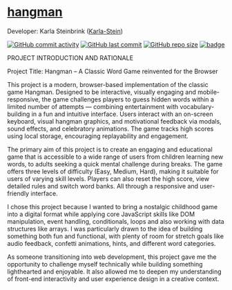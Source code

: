 
# [hangman](https://karla-stein.github.io/hangman)

Developer: Karla Steinbrink ([Karla-Stein](https://www.github.com/Karla-Stein))

[![GitHub commit activity](https://img.shields.io/github/commit-activity/t/Karla-Stein/hangman)](https://www.github.com/Karla-Stein/hangman/commits/main)
[![GitHub last commit](https://img.shields.io/github/last-commit/Karla-Stein/hangman)](https://www.github.com/Karla-Stein/hangman/commits/main)
[![GitHub repo size](https://img.shields.io/github/repo-size/Karla-Stein/hangman)](https://www.github.com/Karla-Stein/hangman)
[![badge](https://img.shields.io/badge/deployment-GitHub_Pages-purple)](https://karla-stein.github.io/hangman)

PROJECT INTRODUCTION AND RATIONALE 

Project Title: Hangman – A Classic Word Game reinvented for the Browser

This project is a modern, browser-based implementation of the classic game Hangman. Designed to be interactive, visually engaging and mobile-responsive, the game challenges players to guess hidden words within a limited number of attempts — combining entertainment with vocabulary-building in a fun and intuitive interface. Users interact with an on-screen keyboard, visual hangman graphics, and motivational feedback via modals, sound effects, and celebratory animations. The game tracks high scores using local storage, encouraging replayability and engagement.

The primary aim of this project is to create an engaging and educational game that is accessible to a wide range of users from children learning new words, to adults seeking a quick mental challenge during breaks. The game offers three levels of difficulty (Easy, Medium, Hard), making it suitable for users of varying skill levels. Players can also reset the high score, view detailed rules and switch word banks. All through a responsive and user-friendly interface.

I chose this project because I wanted to bring a nostalgic childhood game into a digital format while applying core JavaScript skills like DOM manipulation, event handling, conditionals, loops and also working with data structures like arrays. I was particularly drawn to the idea of building something both fun and functional, with plenty of room for stretch goals like audio feedback, confetti animations, hints, and different word categories.

As someone transitioning into web development, this project gave me the opportunity to challenge myself technically while building something lighthearted and enjoyable. It also allowed me to deepen my understanding of front-end interactivity and user experience design in a creative context.
